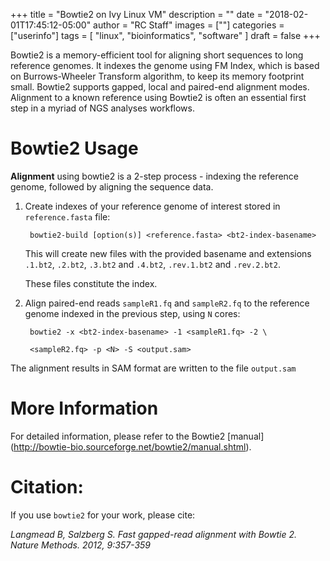 +++
title = "Bowtie2 on Ivy Linux VM"
description = ""
date = "2018-02-01T17:45:12-05:00"
author = "RC Staff"
images = [""]
categories = ["userinfo"]
tags = [
    "linux", 
    "bioinformatics",
    "software"
]
draft = false
+++

Bowtie2 is a memory-efficient tool for aligning short sequences to long reference genomes.
It indexes the genome using FM Index, which is based on Burrows-Wheeler Transform algorithm,
to keep its memory footprint small. Bowtie2 supports gapped, local and paired-end alignment modes.
Alignment to a known reference using Bowtie2 is often an essential first step in a myriad of NGS analyses workflows. 

# Bowtie2 Usage 

**Alignment** using bowtie2 is a 2-step process - indexing the reference genome, followed by aligning the sequence data.

1. Create indexes of your reference genome of interest stored in ```reference.fasta``` file:

		bowtie2-build [option(s)] <reference.fasta> <bt2-index-basename>

	This will create new files with the provided basename and extensions ```.1.bt2```, ```.2.bt2```, ```.3.bt2``` and 
```.4.bt2```, ```.rev.1.bt2``` and ```.rev.2.bt2```. 

	These files constitute the index.

2. Align paired-end reads ```sampleR1.fq``` and ```sampleR2.fq``` to the reference genome indexed in the previous step, using ```N``` cores:

		bowtie2 -x <bt2-index-basename> -1 <sampleR1.fq> -2 \

		<sampleR2.fq> -p <N> -S <output.sam>

The alignment results in SAM format are written to the file ```output.sam```

# More Information 

For detailed information, please refer to the Bowtie2 [manual] (http://bowtie-bio.sourceforge.net/bowtie2/manual.shtml).

# Citation: 

If you use ```bowtie2``` for your work, please cite:

*Langmead B, Salzberg S. Fast gapped-read alignment with Bowtie 2. Nature Methods. 2012, 9:357-359*
